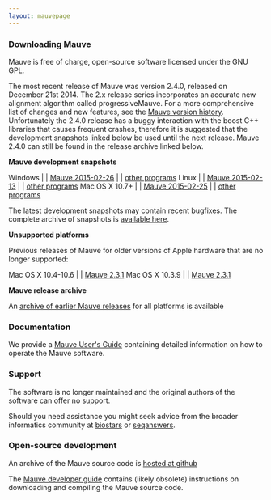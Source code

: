 ```yaml
---
layout: mauvepage
---
```


### Downloading Mauve

Mauve is free of charge, open-source software licensed under the GNU GPL.

The most recent release of Mauve was version 2.4.0, released on December 21st 2014.
The 2.x release series incorporates an accurate new alignment algorithm called progressiveMauve. For a more comprehensive list of changes and new features, see the [Mauve version history](user-guide/versions.html).
Unfortunately the 2.4.0 release has a buggy interaction with the boost C++ libraries that causes frequent crashes, therefore it is suggested that the development snapshots linked below be used until the next release. Mauve 2.4.0 can still be found in the release archive linked below.


**Mauve development snapshots**

Windows	| |  [Mauve 2015-02-26](snapshots/2015/2015-02-26/windows/mauve_installer_20150226.exe) | |  [other programs](snapshots/2015/2015-02-26/windows/)
Linux	| |  [Mauve 2015-02-13](snapshots/2015/2015-02-13/linux-x64/mauve_linux_snapshot_2015-02-13.tar.gz) | |  [other programs](snapshots/2015/2015-02-13/linux-x64/)
Mac OS X 10.7+ | |  [Mauve 2015-02-25](snapshots/2015/2015-02-25/MacOS/Mauve-snapshot_2015-02-25.dmg) | |  [other programs](snapshots/2015/2015-02-25/MacOS/)

The latest development snapshots may contain recent bugfixes. The complete archive of snapshots is [available here](snapshots/).


**Unsupported platforms**

Previous releases of Mauve for older versions of Apple hardware that are no longer supported:

Mac OS X 10.4-10.6 | |  [Mauve 2.3.1](downloads/Mauve-2.3.1.dmg)
Mac OS X 10.3.9 | |  [Mauve 2.3.1](downloads/Mauve-OSX10.3-2.3.1.dmg)


**Mauve release archive**

An [archive of earlier Mauve releases](http://darlinglab.org/mauve/downloads/) for all platforms is available

### Documentation

We provide a [Mauve User's Guide](user-guide/introduction.html) containing detailed information on how to operate the Mauve software.

### Support

The software is no longer maintained and the original authors of the software can offer no support.

Should you need assistance you might seek advice from the broader informatics community at [biostars](https://www.biostars.org) or [seqanswers](http://seqanswers.com/forums/forumdisplay.php?f=18).

### Open-source development

An archive of the Mauve source code is [hosted at github](http://github.com/koadman/mauve)

The [Mauve developer guide](developer-guide/overview.html) contains (likely obsolete) instructions on downloading and compiling the Mauve source code.


